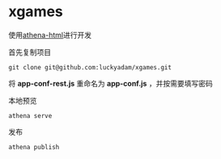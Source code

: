 # xgames

使用[athena-html](https://github.com/o2team/athena-html)进行开发

首先复制项目

```
git clone git@github.com:luckyadam/xgames.git
```
将 **app-conf-rest.js** 重命名为 **app-conf.js** ，并按需要填写密码

本地预览

```
athena serve
```

发布

```
athena publish
```
